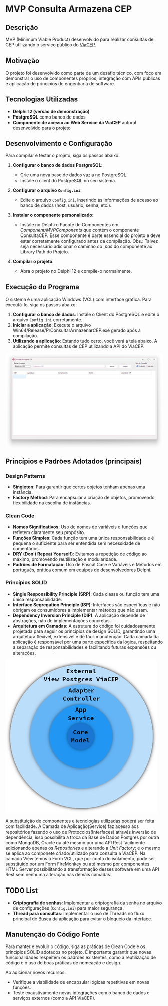 # MVP Consulta Armazena CEP

## Descrição
MVP (Minimum Viable Product) desenvolvido para realizar consultas de CEP utilizando o serviço público do [ViaCEP](https://viacep.com.br/). 

## Motivação
O projeto foi desenvolvido como parte de um desafio técnico, com foco em demonstrar o uso de componentes próprios, integração com APIs públicas e aplicação de princípios de engenharia de software.

## Tecnologias Utilizadas
- **Delphi 12 (versão de demonstração)**
- **PostgreSQL** como banco de dados
- **Componente de acesso ao Web Service da ViaCEP** autoral desenvolvido para o projeto

## Desenvolvimento e Configuração
Para compilar e testar o projeto, siga os passos abaixo:

1. **Configurar o banco de dados PostgreSQL**:
   - Crie uma nova base de dados vazia no PostgreSQL.
   - Instale o client do PostgreSQL no seu sistema.
  
2. **Configurar o arquivo `Config.ini`**:
   - Edite o arquivo `Config.ini`, inserindo as informações de acesso ao banco de dados (host, usuário, senha, etc.).

3. **Instalar o componente personalizado**:
   - Instale no Delphi o Pacote de Componentes em _Component/MVPComponents_ que contém o componente ConsultaCEP. Esse componente é parte essencial do projeto e deve estar corretamente configurado antes da compilação. Obs.: Talvez seja necessário adicionar o caminho do _.pas_ do componente ao Library Path do Projeto.

4. **Compilar o projeto**:
   - Abra o projeto no Delphi 12 e compile-o normalmente.

## Execução do Programa
O sistema é uma aplicação Windows (VCL) com interface gráfica. Para executá-lo, siga os passos abaixo:

1. **Configurar o banco de dados**: Instale o Client do PostgreSQL e edite o arquivo `Config.ini` corretamente.
2. **Iniciar a aplicação**: Execute o arquivo Win64/Release/PrConsultarArmazenarCEP.exe gerado após a compilação.
3. **Utilizando a aplicação**: Estando tudo certo, você verá a tela abaixo. A aplicação permite consultas de CEP utilizando a API do ViaCEP.

![Tela Principal](Doc/TelaPrincipal.png)

## Princípios e Padrões Adotados (principais)

### Design Patterns
- **Singleton**: Para garantir que certos objetos tenham apenas uma instância.
- **Factory Method**: Para encapsular a criação de objetos, promovendo flexibilidade na escolha de instâncias.

### Clean Code
- **Nomes Significativos**: Uso de nomes de variáveis e funções que refletem claramente seu propósito.
- **Funções Simples**: Cada função tem uma única responsabilidade e é pequena o suficiente para ser entendida sem necessidade de comentários.
- **DRY (Don't Repeat Yourself)**: Evitamos a repetição de código ao máximo, promovendo reutilização e modularidade.
- **Padrões de Formatação**: Uso de Pascal Case e Variáveis e Métodos em português, prática comum em equipes de desenvolvedores Delphi.

### Princípios SOLID
- **Single Responsibility Principle (SRP)**: Cada classe ou função tem uma única responsabilidade.
- **Interface Segregation Principle (ISP)**: Interfaces são específicas e não obrigam os consumidores a implementar métodos que não usam.
- **Dependency Inversion Principle (DIP)**: A aplicação depende de abstrações, não de implementações concretas.
- **Arquitetura em Camadas**: A estrutura do código foi cuidadosamente projetada para seguir os princípios de design SOLID, garantindo uma arquitetura flexível, extensível e de fácil manutenção. Cada camada da aplicação é responsável por uma parte específica da lógica, respeitando a separação de responsabilidades e facilitando futuras expansões ou alterações.

![Camadas SOLID](Doc/CamadasSOLID.png)

A substituição de componentes e tecnologias utilizadas poderá ser feita com facilidade. A Camada de Aplicação(Service) faz acesso aos repositórios fazendo o uso de Protocolos(Interfaces) através inversão de dependência, isso possibilita a troca da Base de Dados Postgres por outra como MongoDB, Oracle ou até mesmo por uma API Rest facilmente adicionando apenas os _Repostiories_ e alterando a _Unit Factory_; e o mesmo se aplica ao componete criado/utilizado para consulta a ViaCEP. Na camada View temos o Form VCL, que por conta do isolamento, pode ser substituido por um Form FireMonkey ou até mesmo por componentes HTML Server possibilitando a transformação desses software em uma API Rest sem nenhuma alteração nas demais camadas.

## TODO List
- **Criptografia de senhas**: Implementar a criptografia da senha no arquivo de configurações (`Config.ini`) para maior segurança.
- **Thread para consultas**: Implementar o uso de Threads no fluxo principal de Busca da aplicação para evitar o bloqueio da interface.

## Manutenção do Código Fonte
Para manter e evoluir o código, siga as práticas de Clean Code e os princípios SOLID adotados no projeto. É importante garantir que novas funcionalidades respeitem os padrões existentes, como a reutilização de código e o uso de boas práticas de nomeação e design.

Ao adicionar novos recursos:
- Verifique a viabilidade de encapsular lógicas repetitivas em novas funções.
- Teste exaustivamente novas integrações com o banco de dados e serviços externos (como a API ViaCEP).
